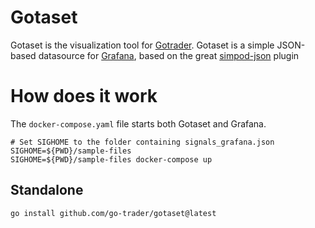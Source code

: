 # Gotaset

Gotaset is the visualization tool for [Gotrader](github.com/totomz/gotrader).
Gotaset is a simple JSON-based datasource for [Grafana](https://grafana.com/), based on the great [simpod-json](https://grafana.com/grafana/plugins/simpod-json-datasource/) plugin

# How does it work
The `docker-compose.yaml` file starts both Gotaset and Grafana. 
```shell
# Set SIGHOME to the folder containing signals_grafana.json
SIGHOME=${PWD}/sample-files
SIGHOME=${PWD}/sample-files docker-compose up
```

## Standalone
```shell
go install github.com/go-trader/gotaset@latest
```
